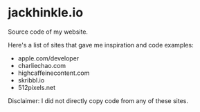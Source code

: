 # jackhinkle.io
Source code of my website.

Here's a list of sites that gave me inspiration and code examples:
- apple.com/developer
- charliechao.com
- highcaffeinecontent.com
- skribbl.io
- 512pixels.net

Disclaimer: I did not directly copy code from any of these sites.
